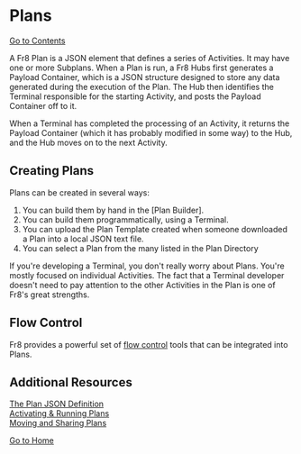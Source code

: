 # Plans
[Go to Contents](https://github.com/Fr8org/Fr8Core/blob/master/Docs/Home.md)  

A Fr8 Plan is a JSON element that defines a series of Activities. It may have one or more Subplans. When a Plan is run, a Fr8 Hubs first generates a Payload Container, which is a JSON structure designed to store any data generated during the execution of the Plan. The Hub then identifies the Terminal responsible for the starting Activity, and posts the Payload Container off to it. 

When a Terminal has completed the processing of an Activity, it returns the Payload Container (which it has probably modified in some way) to the Hub, and the Hub moves on to the next Activity.


Creating Plans
--------------

Plans can be created in several ways:
1) You can build them by hand in the [Plan Builder].
2) You can build them programmatically, using a Terminal.
3) You can upload the Plan Template created when someone downloaded a Plan into a local JSON text file.
4) You can select a Plan from the many listed in the Plan Directory


If you're developing a Terminal, you don't really worry about Plans. You're mostly focused on individual Activities. The fact that a Terminal developer doesn't need to pay attention to the other Activities in the Plan is one of Fr8's great strengths.

Flow Control
------------
Fr8 provides a powerful set of [flow control](https://github.com/Fr8org/Fr8Core/blob/master/Docs/ForDevelopers/Objects/Activities/ActivityResponses.md) tools that can be integrated into Plans.




Additional Resources
--------------------
[The Plan JSON Definition](https://github.com/Fr8org/Fr8Core/blob/master/Docs/ForDevelopers/Objects/PlanJSONDefinition.md)  
[Activating & Running Plans](https://github.com/Fr8org/Fr8Core/blob/master/Docs/ForDevelopers/Objects/PlansActivationAndRunning.md)  
[Moving and Sharing Plans](https://github.com/Fr8org/Fr8Core/blob/master/Docs/ForDevelopers/Objects/Plans/MovingPlans.md)

[Go to Home](https://github.com/Fr8org/Fr8Core/blob/master/Docs/Home.md)  
